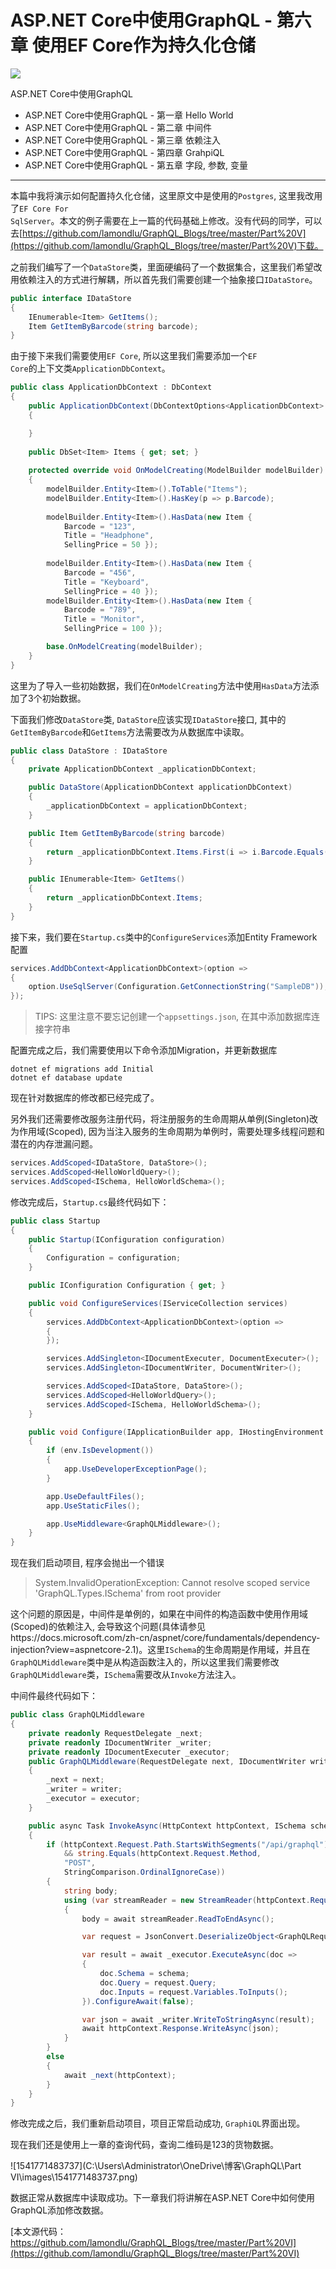 # ASP.NET Core中使用GraphQL - 第六章  使用EF Core作为持久化仓储

![](images\banner-8-1100x550.jpg)

ASP.NET Core中使用GraphQL

- ASP.NET Core中使用GraphQL - 第一章 Hello World
- ASP.NET Core中使用GraphQL - 第二章 中间件
- ASP.NET Core中使用GraphQL - 第三章 依赖注入
- ASP.NET Core中使用GraphQL - 第四章 GrahpiQL
- ASP.NET Core中使用GraphQL - 第五章 字段, 参数, 变量

---



本篇中我将演示如何配置持久化仓储，这里原文中是使用的<code>Postgres</code>, 这里我改用了<code>EF Core For SqlServer</code>。本文的例子需要在上一篇的代码基础上修改。没有代码的同学，可以去[https://github.com/lamondlu/GraphQL_Blogs/tree/master/Part%20V](https://github.com/lamondlu/GraphQL_Blogs/tree/master/Part%20V)下载。

之前我们编写了一个<code>DataStore</code>类，里面硬编码了一个数据集合，这里我们希望改用依赖注入的方式进行解耦，所以首先我们需要创建一个抽象接口<code>IDataStore</code>。

```c#
public interface IDataStore
{
    IEnumerable<Item> GetItems();
    Item GetItemByBarcode(string barcode);
}
```

由于接下来我们需要使用<code>EF Core</code>, 所以这里我们需要添加一个<code>EF Core</code>的上下文类<code>ApplicationDbContext</code>。

```c#
public class ApplicationDbContext : DbContext
{
    public ApplicationDbContext(DbContextOptions<ApplicationDbContext> options) : base(options)
    {

    }
    
    public DbSet<Item> Items { get; set; }
    
    protected override void OnModelCreating(ModelBuilder modelBuilder)
    {
    	modelBuilder.Entity<Item>().ToTable("Items");
        modelBuilder.Entity<Item>().HasKey(p => p.Barcode);
    
    	modelBuilder.Entity<Item>().HasData(new Item { 
    		Barcode = "123", 
    		Title = "Headphone", 
    		SellingPrice = 50 });
    		
        modelBuilder.Entity<Item>().HasData(new Item { 
        	Barcode = "456", 
        	Title = "Keyboard", 
        	SellingPrice = 40 });
        modelBuilder.Entity<Item>().HasData(new Item { 
        	Barcode = "789", 
        	Title = "Monitor", 
        	SellingPrice = 100 });

        base.OnModelCreating(modelBuilder);
    }
}
```

这里为了导入一些初始数据，我们在<code>OnModelCreating</code>方法中使用<code>HasData</code>方法添加了3个初始数据。

下面我们修改<code>DataStore</code>类, <code>DataStore</code>应该实现<code>IDataStore</code>接口, 其中的<code>GetItemByBarcode</code>和<code>GetItems</code>方法需要改为从数据库中读取。

```c#
public class DataStore : IDataStore
{
    private ApplicationDbContext _applicationDbContext;

    public DataStore(ApplicationDbContext applicationDbContext)
    {
        _applicationDbContext = applicationDbContext;
    }

    public Item GetItemByBarcode(string barcode)
    {
        return _applicationDbContext.Items.First(i => i.Barcode.Equals(barcode));
    }

    public IEnumerable<Item> GetItems()
    {
        return _applicationDbContext.Items;
    }
}
```

接下来，我们要在<code>Startup.cs</code>类中的<code>ConfigureServices</code>添加Entity Framework配置

````c#
services.AddDbContext<ApplicationDbContext>(option =>
{
    option.UseSqlServer(Configuration.GetConnectionString("SampleDB"));
});
````

> TIPS: 这里注意不要忘记创建一个<code>appsettings.json</code>, 在其中添加数据库连接字符串

配置完成之后，我们需要使用以下命令添加Migration，并更新数据库

```
dotnet ef migrations add Initial
dotnet ef database update
```

现在针对数据库的修改都已经完成了。

另外我们还需要修改服务注册代码，将注册服务的生命周期从单例(Singleton)改为作用域(Scoped), 因为当注入服务的生命周期为单例时，需要处理多线程问题和潜在的内存泄漏问题。

```c#
services.AddScoped<IDataStore, DataStore>();
services.AddScoped<HelloWorldQuery>();
services.AddScoped<ISchema, HelloWorldSchema>();
```

修改完成后，<code>Startup.cs</code>最终代码如下：

```c#
public class Startup
{
    public Startup(IConfiguration configuration)
    {
        Configuration = configuration;
    }

    public IConfiguration Configuration { get; }

    public void ConfigureServices(IServiceCollection services)
    {
        services.AddDbContext<ApplicationDbContext>(option =>
        {                                                  			                                   option.UseSqlServer(Configuration.GetConnectionString("SampleDB"));
        });

        services.AddSingleton<IDocumentExecuter, DocumentExecuter>();
        services.AddSingleton<IDocumentWriter, DocumentWriter>();

        services.AddScoped<IDataStore, DataStore>();
        services.AddScoped<HelloWorldQuery>();
        services.AddScoped<ISchema, HelloWorldSchema>();
    }

    public void Configure(IApplicationBuilder app, IHostingEnvironment env)
    {
        if (env.IsDevelopment())
        {
            app.UseDeveloperExceptionPage();
        }

        app.UseDefaultFiles();
        app.UseStaticFiles();

        app.UseMiddleware<GraphQLMiddleware>();
    }
}
```

现在我们启动项目, 程序会抛出一个错误

> System.InvalidOperationException: Cannot resolve scoped service 'GraphQL.Types.ISchema' from root provider

这个问题的原因是，中间件是单例的，如果在中间件的构造函数中使用作用域(Scoped)的依赖注入, 会导致这个问题(具体请参见https://docs.microsoft.com/zh-cn/aspnet/core/fundamentals/dependency-injection?view=aspnetcore-2.1)。这里<code>ISchema</code>的生命周期是作用域，并且在<code>GraphQLMiddleware</code>类中是从构造函数注入的，所以这里我们需要修改<code>GraphQLMiddleware</code>类，<code>ISchema</code>需要改从<code>Invoke</code>方法注入。

中间件最终代码如下：

```c#
public class GraphQLMiddleware
{
    private readonly RequestDelegate _next;
    private readonly IDocumentWriter _writer;
    private readonly IDocumentExecuter _executor;
    public GraphQLMiddleware(RequestDelegate next, IDocumentWriter writer, IDocumentExecuter executor)
    {
        _next = next;
        _writer = writer;
        _executor = executor;
    }

    public async Task InvokeAsync(HttpContext httpContext, ISchema schema)
    {
        if (httpContext.Request.Path.StartsWithSegments("/api/graphql")
            && string.Equals(httpContext.Request.Method,
            "POST",
            StringComparison.OrdinalIgnoreCase))
        {
            string body;
            using (var streamReader = new StreamReader(httpContext.Request.Body))
            {
                body = await streamReader.ReadToEndAsync();

                var request = JsonConvert.DeserializeObject<GraphQLRequest>(body);

                var result = await _executor.ExecuteAsync(doc =>
                {
                    doc.Schema = schema;
                    doc.Query = request.Query;
                    doc.Inputs = request.Variables.ToInputs();
                }).ConfigureAwait(false);

                var json = await _writer.WriteToStringAsync(result);
                await httpContext.Response.WriteAsync(json);
            }
        }
        else
        {
            await _next(httpContext);
        }
    }
}
```

修改完成之后，我们重新启动项目，项目正常启动成功, <code>GraphiQL</code>界面出现。

现在我们还是使用上一章的查询代码，查询二维码是123的货物数据。

![1541771483737](C:\Users\Administrator\OneDrive\博客\GraphQL\Part VI\images\1541771483737.png)

数据正常从数据库中读取成功。下一章我们将讲解在ASP.NET Core中如何使用GraphQL添加修改数据。

[本文源代码： https://github.com/lamondlu/GraphQL_Blogs/tree/master/Part%20VI](https://github.com/lamondlu/GraphQL_Blogs/tree/master/Part%20VI)
